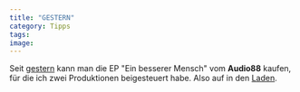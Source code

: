 ```yaml
---
title: "GESTERN"
category: Tipps
tags: 
image: 
---
```


Seit [gestern](http://www.the-groundzero.com/2007/11/15/heute/) kann man die EP "Ein besserer Mensch" vom **Audio88** kaufen, für die ich zwei Produktionen beigesteuert habe. Also auf in den [Laden](http://www.vinylkingz.com).